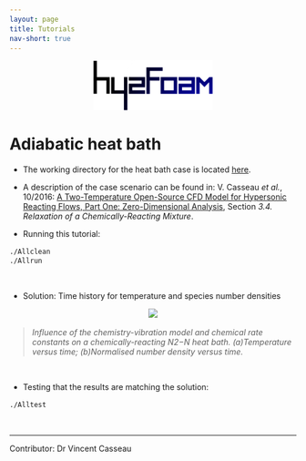 ```yaml
---
layout: page
title: Tutorials
nav-short: true
---
```

  
<p align="center">
  <img src="/docs/img/logos/hy2FoamLogo.png" width="210">
</p>

# Adiabatic heat bath

+ The working directory for the heat bath case is located [here](https://github.com/vincentcasseau/hyStrath/tree/master/run/hyStrath/hy2Foam/heatBath).  

+ A description of the case scenario can be found in: V. Casseau _et al._, 10/2016: [A Two-Temperature Open-Source CFD Model for Hypersonic Reacting Flows, Part One: Zero-Dimensional Analysis](http://www.mdpi.com/2226-4310/3/4/34/html), Section _3.4. Relaxation of a Chemically-Reacting Mixture_.  

+ Running this tutorial:  

```sh
./Allclean  
./Allrun
```  

<br>

+ Solution: Time history for temperature and species number densities  

<p align="center">
  <img src="http://www.mdpi.com/aerospace/aerospace-03-00034/article_deploy/html/images/aerospace-03-00034-g007-550.jpg" width="400">
</p>

> _Influence of the chemistry-vibration model and chemical rate constants on a chemically-reacting N2−N heat bath. (a)Temperature versus time; (b)Normalised number density versus time._

<br>

+ Testing that the results are matching the solution:  

```sh
./Alltest
```  

<br>

---  

Contributor: Dr Vincent Casseau
